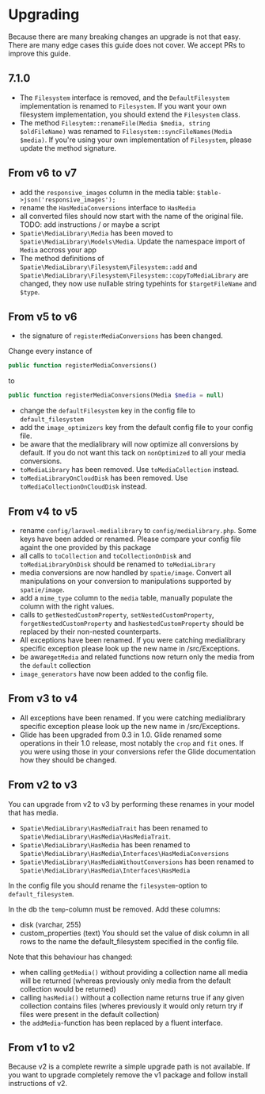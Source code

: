 # Upgrading

Because there are many breaking changes an upgrade is not that easy. There are many edge cases this guide does not cover. We accept PRs to improve this guide.

## 7.1.0

- The `Filesystem` interface is removed, and the `DefaultFilesystem` implementation is renamed to `Filesystem`.
If you want your own filesystem implementation, you should extend the `Filesystem` class.
- The method `Filesytem::renameFile(Media $media, string $oldFileName)` was renamed to `Filesystem::syncFileNames(Media $media)`. If you're using your own implementation of `Filesystem`, please update the method signature.

## From v6 to v7

- add the `responsive_images` column in the media table: `$table->json('responsive_images');`
- rename the `HasMediaConversions` interface to `HasMedia`
- all converted files should now start with the name of the original file. TODO: add instructions / or maybe a script
- `Spatie\MediaLibrary\Media` has been moved to `Spatie\MediaLibrary\Models\Media`. Update the namespace import of `Media` accross your app
- The method definitions of `Spatie\MediaLibrary\Filesystem\Filesystem::add` and `Spatie\MediaLibrary\Filesystem\Filesystem::copyToMediaLibrary` are changed, they now use nullable string typehints for `$targetFileName` and `$type`.

## From v5 to v6

- the signature of `registerMediaConversions` has been changed.

Change every instance of

  ```php
  public function registerMediaConversions()
  ```
to

 ```php
 public function registerMediaConversions(Media $media = null)
 ```

 - change the `defaultFilesystem` key in the config file to `default_filesystem`
 - add the `image_optimizers` key from the default config file to your config file.
 - be aware that the medialibrary will now optimize all conversions by default. If you do not want this tack on `nonOptimized` to all your media conversions.
 - `toMediaLibrary` has been removed. Use `toMediaCollection` instead.
 - `toMediaLibraryOnCloudDisk` has been removed. Use `toMediaCollectionOnCloudDisk` instead.


## From v4 to v5
- rename `config/laravel-medialibrary` to `config/medialibrary.php`. Some keys have been added or renamed. Please compare your config file againt the one provided by this package
- all calls to `toCollection` and `toCollectionOnDisk` and `toMediaLibraryOnDisk` should be renamed to `toMediaLibrary`
- media conversions are now handled by `spatie/image`. Convert all manipulations on your conversion to manipulations supported by `spatie/image`.
- add a `mime_type` column to the `media` table, manually populate the column with the right values.
- calls to `getNestedCustomProperty`, `setNestedCustomProperty`, `forgetNestedCustomProperty` and `hasNestedCustomProperty` should be replaced by their non-nested counterparts.
- All exceptions have been renamed. If you were catching medialibrary specific exception please look up the new name in /src/Exceptions.
- be aware`getMedia` and related functions now return only the media from the `default` collection
- `image_generators` have now been added to the config file.


## From v3 to v4
- All exceptions have been renamed. If you were catching medialibrary specific exception please look up the new name in /src/Exceptions.
- Glide has been upgraded from 0.3 in 1.0. Glide renamed some operations in their 1.0 release, most notably the `crop` and `fit` ones. If you were using those in your conversions refer the Glide documentation how they should be changed.

## From v2 to v3
You can upgrade from v2 to v3 by performing these renames in your model that has media.

- `Spatie\MediaLibrary\HasMediaTrait` has been renamed to `Spatie\MediaLibrary\HasMedia\HasMediaTrait`.
- `Spatie\MediaLibrary\HasMedia` has been renamed to `Spatie\MediaLibrary\HasMedia\Interfaces\HasMediaConversions`
- `Spatie\MediaLibrary\HasMediaWithoutConversions` has been renamed to `Spatie\MediaLibrary\HasMedia\Interfaces\HasMedia`

In the config file you should rename the `filesystem`-option to `default_filesystem`.

In the db the `temp`-column must be removed. Add these columns:
- disk (varchar, 255)
- custom_properties (text)
You should set the value of disk column in all rows to the name the default_filesystem specified in the config file.

Note that this behaviour has changed:
- when calling `getMedia()` without providing a collection name all media will be returned (whereas previously only media
from the default collection would be returned)
- calling `hasMedia()` without a collection name returns true if any given collection contains files (wheres previously
it would only return try if files were present in the default collection)
- the `addMedia`-function has been replaced by a fluent interface.

## From v1 to v2
Because v2 is a complete rewrite a simple upgrade path is not available.
If you want to upgrade completely remove the v1 package and follow install instructions of v2.
